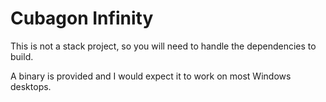 # Cubagon Infinity

This is not a stack project, so you will need to handle the dependencies to build.

A binary is provided and I would expect it to work on most Windows desktops.
